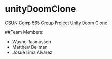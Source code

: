 # unityDoomClone
CSUN Comp 565 Group Project Unity Doom Clone

##Team Members:
 - Wayne Rasmussen
 - Matthew Bellman
 - Josue Lima Alvarez

